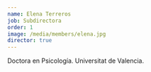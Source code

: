 ```yaml
---
name: Elena Terreros
job: Subdirectora
order: 1
image: /media/members/elena.jpg
director: true
---
```

Doctora en Psicología. Universitat de Valencia.
